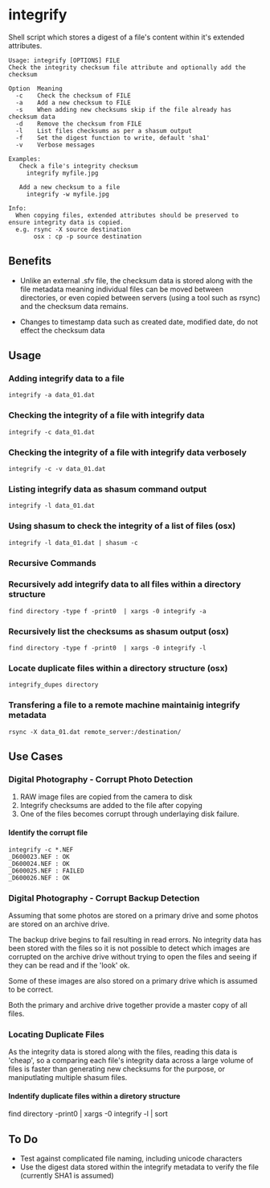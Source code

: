 # integrify
Shell script which stores a digest of a file's content within it's extended attributes.

```
Usage: integrify [OPTIONS] FILE
Check the integrity checksum file attribute and optionally add the checksum

Option  Meaning
  -c    Check the checksum of FILE
  -a    Add a new checksum to FILE
  -s    When adding new checksums skip if the file already has checksum data
  -d    Remove the checksum from FILE
  -l    List files checksums as per a shasum output
  -f    Set the digest function to write, default 'sha1'
  -v    Verbose messages

Examples:
   Check a file's integrity checksum
     integrify myfile.jpg

   Add a new checksum to a file
     integrify -w myfile.jpg

Info:
  When copying files, extended attributes should be preserved to ensure integrity data is copied.
  e.g. rsync -X source destination
       osx : cp -p source destination

```
## Benefits

* Unlike an external .sfv file, the checksum data is stored along with the file metadata meaning individual files can be moved between directories, or
even copied between servers (using a tool such as rsync) and the checksum data remains.

* Changes to timestamp data such as created date, modified date, do not effect the checksum data

## Usage

### Adding integrify data to a file
    integrify -a data_01.dat

### Checking the integrity of a file with integrify data
    integrify -c data_01.dat

### Checking the integrity of a file with integrify data verbosely
    integrify -c -v data_01.dat

### Listing integrify data as shasum command output
    integrify -l data_01.dat

### Using shasum to check the integrity of a list of files (osx)
    integrify -l data_01.dat | shasum -c

### Recursive Commands

### Recursively add integrify data to all files within a directory structure
    find directory -type f -print0  | xargs -0 integrify -a

### Recursively list the checksums as shasum output (osx)
    find directory -type f -print0  | xargs -0 integrify -l

### Locate duplicate files within a directory structure (osx)
    integrify_dupes directory

### Transfering a file to a remote machine maintainig integrify metadata
    rsync -X data_01.dat remote_server:/destination/

## Use Cases

### Digital Photography - Corrupt Photo Detection

1. RAW image files are copied from the camera to disk
2. Integrify checksums are added to the file after copying
3. One of the files becomes corrupt through underlaying disk failure.

#### Identify the corrupt file

    integrify -c *.NEF
    _D600023.NEF : OK
    _D600024.NEF : OK
    _D600025.NEF : FAILED
    _D600026.NEF : OK

### Digital Photography - Corrupt Backup Detection

Assuming that some photos are stored on a primary drive and some photos are stored on an archive drive.

The backup drive begins to fail resulting in read errors. No integrity data has been stored with the files so it is not possible to detect which images are corrupted on the archive drive without trying to open the files and seeing if they can be read and if the 'look' ok.

Some of these images are also stored on a primary drive which is assumed to be correct.

Both the primary and archive drive together provide a master copy of all files.

### Locating Duplicate Files

As the integrity data is stored along with the files, reading this data is 'cheap', so a comparing each file's integrity data across a large volume of files is faster than generating new checksums for the purpose, or maniputlating multiple shasum files.

#### Indentify duplicate files within a diretory structure
  find directory -print0  | xargs -0 integrify -l | sort


## To Do

* Test against complicated file naming, including unicode characters
* Use the digest data stored within the integrify metadata to verify the file (currently SHA1 is assumed)
